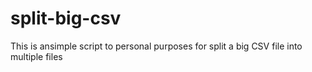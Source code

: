 # split-big-csv
This is ansimple script to personal purposes for split a big CSV file into multiple files
